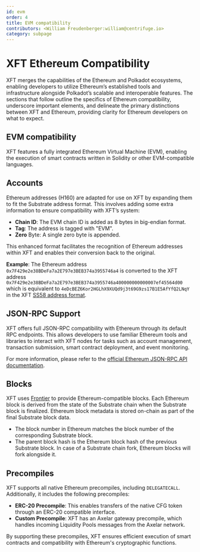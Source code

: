 ```yaml
---
id: evm
order: 4
title: EVM compatibility
contributors: <William Freudenberger:william@centrifuge.io>
category: subpage
---
```

# XFT Ethereum Compatibility

XFT merges the capabilities of the Ethereum and Polkadot ecosystems, enabling developers to utilize Ethereum’s established tools and infrastructure alongside Polkadot’s scalable and interoperable features.
The sections that follow outline the specifics of Ethereum compatibility, underscore important elements, and delineate the primary distinctions between XFT and Ethereum, providing clarity for Ethereum developers on what to expect.

## EVM compatibility

XFT features a fully integrated Ethereum Virtual Machine (EVM), enabling the execution of smart contracts written in Solidity or other EVM-compatible languages.

## Accounts

Ethereum addresses (H160) are adapted for use on XFT by expanding them to fit the Substrate address format.
This involves adding some extra information to ensure compatibility with XFT’s system:

* **Chain ID**: The EVM chain ID is added as 8 bytes in big-endian format.
* **Tag**: The address is tagged with "EVM".
* **Zero** Byte: A single zero byte is appended.

This enhanced format facilitates the recognition of Ethereum addresses within XFT and enables their conversion back to the original.

**Example**: The Ethereum address `0x7F429e2e38BDeFa7a2E797e3BEB374a3955746a4` is converted to the XFT address `0x7F429e2e38BDeFa7a2E797e3BEB374a3955746a400000000000007ef45564d00` which is equivalent to `4eDcBEZ6Kor2HGLhX9XUQd9j3t69G9zs17B1E5AfYfQ2LNqY` in the XFT [SS58 address format](https://docs.substrate.io/reference/glossary/#ss58-address-format).

## JSON-RPC Support

XFT offers full JSON-RPC compatibility with Ethereum through its default RPC endpoints.
This allows developers to use familiar Ethereum tools and libraries to interact with XFT nodes for tasks such as account management, transaction submission, smart contract deployment, and event monitoring.

For more information, please refer to the [official Ethereum JSON-RPC API documentation](https://ethereum.org/en/developers/docs/apis/json-rpc/#eth_sendtransaction).

## Blocks

XFT uses [Frontier](https://github.com/moonbeam-foundation/frontier/) to provide Ethereum-compatible blocks.
Each Ethereum block is derived from the state of the Substrate chain when the Substrate block is finalized.
Ethereum block metadata is stored on-chain as part of the final Substrate block data.

* The block number in Ethereum matches the block number of the corresponding Substrate block.
* The parent block hash is the Ethereum block hash of the previous Substrate block. In case of a Substrate chain fork, Ethereum blocks will fork alongside it.

## Precompiles

XFT supports all native Ethereum precompiles, including `DELEGATECALL`.
Additionally, it includes the following precompiles:

* **ERC-20 Precompile**: This enables transfers of the native CFG token through an ERC-20 compatible interface.
* **Custom Precompile**: XFT has an Axelar gateway precompile, which handles incoming Liquidity Pools messages from the Axelar network.

By supporting these precompiles, XFT ensures efficient execution of smart contracts and compatibility with Ethereum's cryptographic functions.